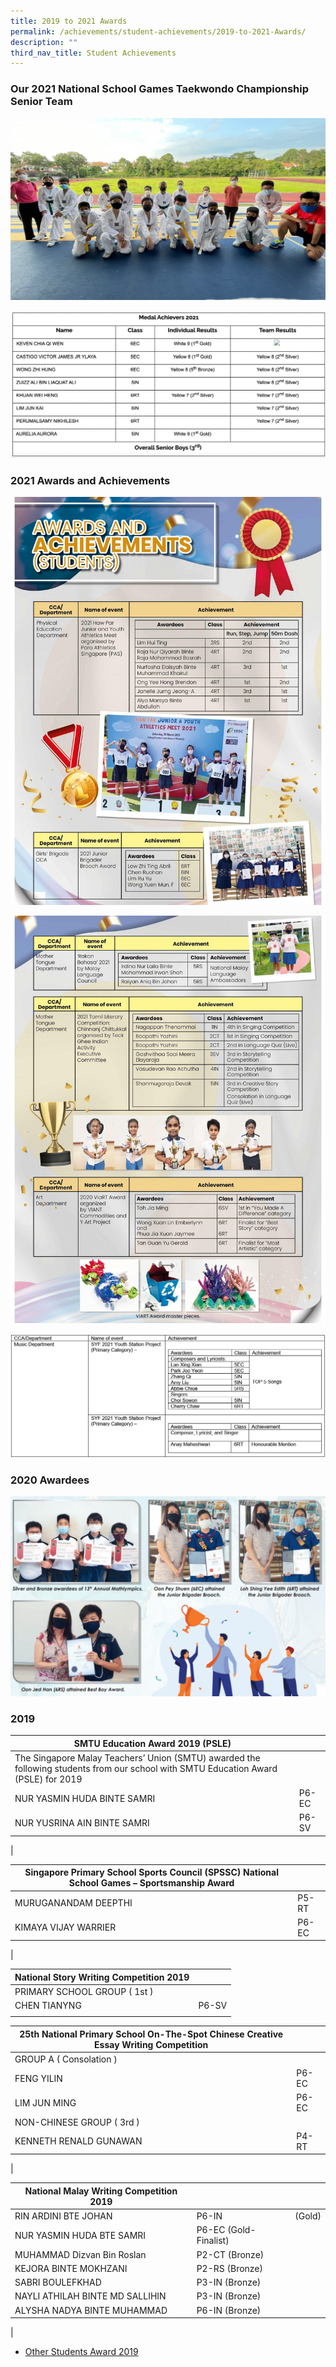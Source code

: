 ```yaml
---
title: 2019 to 2021 Awards
permalink: /achievements/student-achievements/2019-to-2021-Awards/
description: ""
third_nav_title: Student Achievements
---
```



### Our 2021 National School Games Taekwondo Championship Senior Team

![](/images/TK-1.jpeg)

![](/images/Medal%20Achievers%202021.jpeg)

### 2021 Awards and Achievements

![](/images/P16-page.jpeg)

![](/images/P17-page.jpeg)

![](/images/award-2.jpeg)

### 2020 Awardees 

![](/images/Award1.png)

### 2019


| SMTU Education Award 2019 (PSLE) |  |
|---|---|
| The Singapore Malay Teachers’ Union (SMTU) awarded the following students from our school with SMTU Education Award (PSLE) for 2019 |  |
| NUR YASMIN HUDA BINTE SAMRI | P6-EC |
| NUR YUSRINA AIN BINTE SAMRI | P6-SV |
|

| Singapore Primary School Sports Council (SPSSC) National School Games – Sportsmanship Award |  |
|---|---|
| MURUGANANDAM DEEPTHI | P5-RT |
| KIMAYA VIJAY WARRIER | P6-EC |
|

| National Story Writing Competition 2019 |  |
|---|---|
| PRIMARY SCHOOL GROUP ( 1st ) |  |
| CHEN TIANYNG | P6-SV |
|  |  |

| 25th National Primary School On-The-Spot Chinese Creative Essay Writing Competition |  |
|---|---|
| GROUP A ( Consolation ) |  |
| FENG YILIN | P6-EC |
| LIM JUN MING | P6-EC |
| NON-CHINESE GROUP ( 3rd ) |  |
| KENNETH RENALD GUNAWAN | P4-RT |
|

| National Malay Writing Competition 2019 |  |  |
|---|---|---|
| RIN ARDINI BTE JOHAN | P6-IN | (Gold) |
| NUR YASMIN HUDA BTE SAMRI | P6-EC (Gold-Finalist) |  |
| MUHAMMAD Dizvan Bin Roslan | P2-CT (Bronze) |  |
| KEJORA BINTE MOKHZANI | P2-RS (Bronze) |  |
| SABRI BOULEFKHAD | P3-IN (Bronze) |  |
| NAYLI ATHILAH BINTE MD SALLIHIN | P3-IN (Bronze) |  |
| ALYSHA NADYA BINTE MUHAMMAD | P6-IN (Bronze) |  |
|

* [Other Students Award 2019](/files/2019%20awards.pdf)